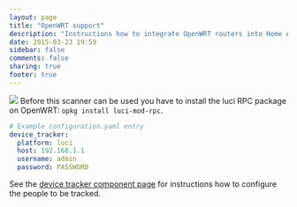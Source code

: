 ```yaml
---
layout: page
title: "OpenWRT support"
description: "Instructions how to integrate OpenWRT routers into Home Assistant."
date: 2015-03-23 19:59
sidebar: false
comments: false
sharing: true
footer: true
---
```


<img src='/images/supported_brands/openwrt.png' class='brand pull-right' />
Before this scanner can be used you have to install the luci RPC package on OpenWRT: <code>opkg install luci-mod-rpc</code>.

```yaml
# Example configuration.yaml entry
device_tracker:
  platform: luci
  host: 192.168.1.1
  username: admin
  password: PASSWORD
```

See the [device tracker component page](/components/device_tracker.html) for instructions how to configure the people to be tracked.
